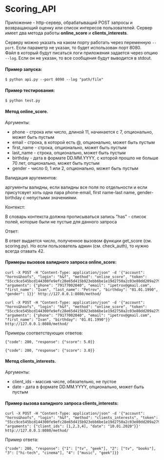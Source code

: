 # Scoring_API

Приложение - http-сервер, обрабатыващий POST запросы и возвращающий оценку или список интересов пользователей. Сервер имеет два метода работы **online_score** и **clients_interests**.

Серверу можно указать на каком порту работать через переменную `--port`. Если параметр не указан, то будет использован порт 8080.  
Файл в который будут писаться логи приложения задается через опцию `--log`. Если он не указан, то все сообщения будут выводится в stdout. 
#### Пример запуска:

    $ python api.py --port 8090 --log "path/file"

#### Пример тестирования:

    $ python test.py


#### Метод online_score.
Аргументы:
* phone - строка или число, длиной 11, начинается с 7, опционально, может быть пустым
* email - строка, в которой есть @, опционально, может быть пустым
* first_name - строка, опционально, может быть пустым
* last_name - строка, опционально, может быть пустым
* birthday - дата в формате DD.MM.YYYY, с которой прошло не больше 70 лет, опционально, может быть пустым
* gender - число 0, 1 или 2, опционально, может быть пустым


Валидация аругементов:

аргументы валидны, если валидны все поля по отдельности и если присутсвует хоть одна пара phone-email, first name-last name, gender-birthday с непустыми значениями.


Контекст:

В словарь контекста должна прописываться запись "has" - список полей, которые были не пустые для данного запроса


Ответ:

В ответ выдается число, полученное вызовом функции get_score (см. scoring.py). Но если пользователь админ (см. check_auth), то нужно всегда отавать 42.

#### Примеры вызовов валидного запроса online_score:

    curl -X POST -H "Content-Type: application/json" -d '{"account": "horns&hoofs", "login": "h&f", "method": "online_score", "token":      "55cc9ce545bcd144300fe9efc28e65d415b923ebb6be1e19d2750a2c03e80dd209a27954dca045e5bb12418e7d89b6d718a9e35af34e14e1d5bcd5a08f21fc95", "arguments": {"phone": "79177002040", "email": "ipetrov@gmail.com", "first_name": "Ivan", "last_name": "Petrov", "birthday": "01.01.1990", "gender": 1}}' http://127.0.0.1:8080/method/

    curl -X POST -H "Content-Type: application/json" -d '{"account": "horns&hoofs", "login": "h&f", "method": "online_score", "token":      "55cc9ce545bcd144300fe9efc28e65d415b923ebb6be1e19d2750a2c03e80dd209a27954dca045e5bb12418e7d89b6d718a9e35af34e14e1d5bcd5a08f21fc95", "arguments": {"phone": "79177002040", "email": "ipetrov@gmail.com", "first_name": "Ivan", "birthday": "01.01.1990"}}' http://127.0.0.1:8080/method/

Примеры соответствующих ответов:

    {"code": 200, "response": {"score": 5.0}}
    
    {"code": 200, "response": {"score": 3.0}}
    
#### Метод clients_interests.
Аргументы:
* client_ids - массив числе, обязательно, не пустое
* date - дата в формате DD.MM.YYYY, опционально, может быть пустым

#### Пример вызова валидного запроса clients_interests:

    curl -X POST -H "Content-Type: application/json" -d '{"account": "horns&hoofs", "login": "h&f", "method": "clients_interests", "token": "55cc9ce545bcd144300fe9efc28e65d415b923ebb6be1e19d2750a2c03e80dd209a27954dca045e5bb12418e7d89b6d718a9e35af34e14e1d5bcd5a08f21fc95", "arguments": {"client_ids": [1,2,3,4], "date": "10.01.2020"}}' http://127.0.0.1:8080/method/
    
Пример ответа:

    {"code": 200, "response": {"1": ["tv", "geek"], "2": ["tv", "books"], "3": ["hi-tech", "cinema"], "4": ["music", "geek"]}}
